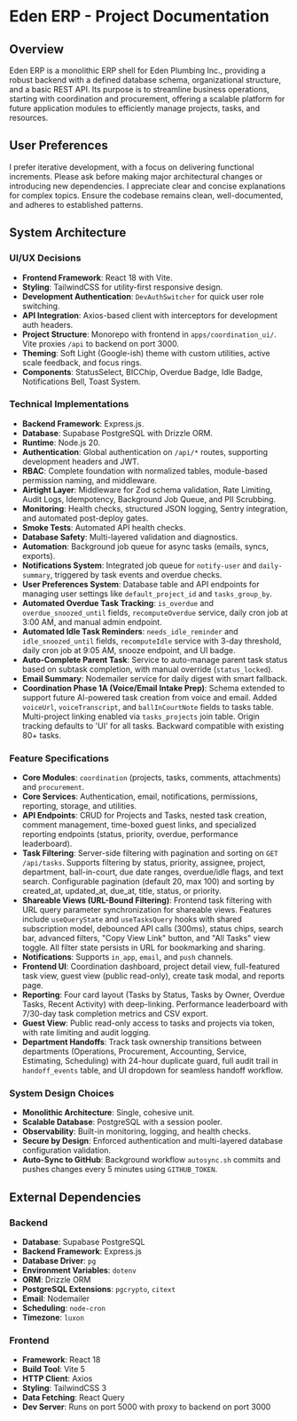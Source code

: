 # Eden ERP - Project Documentation

## Overview
Eden ERP is a monolithic ERP shell for Eden Plumbing Inc., providing a robust backend with a defined database schema, organizational structure, and a basic REST API. Its purpose is to streamline business operations, starting with coordination and procurement, offering a scalable platform for future application modules to efficiently manage projects, tasks, and resources.

## User Preferences
I prefer iterative development, with a focus on delivering functional increments. Please ask before making major architectural changes or introducing new dependencies. I appreciate clear and concise explanations for complex topics. Ensure the codebase remains clean, well-documented, and adheres to established patterns.

## System Architecture

### UI/UX Decisions
- **Frontend Framework**: React 18 with Vite.
- **Styling**: TailwindCSS for utility-first responsive design.
- **Development Authentication**: `DevAuthSwitcher` for quick user role switching.
- **API Integration**: Axios-based client with interceptors for development auth headers.
- **Project Structure**: Monorepo with frontend in `apps/coordination_ui/`. Vite proxies `/api` to backend on port 3000.
- **Theming**: Soft Light (Google-ish) theme with custom utilities, active scale feedback, and focus rings.
- **Components**: StatusSelect, BICChip, Overdue Badge, Idle Badge, Notifications Bell, Toast System.

### Technical Implementations
- **Backend Framework**: Express.js.
- **Database**: Supabase PostgreSQL with Drizzle ORM.
- **Runtime**: Node.js 20.
- **Authentication**: Global authentication on `/api/*` routes, supporting development headers and JWT.
- **RBAC**: Complete foundation with normalized tables, module-based permission naming, and middleware.
- **Airtight Layer**: Middleware for Zod schema validation, Rate Limiting, Audit Logs, Idempotency, Background Job Queue, and PII Scrubbing.
- **Monitoring**: Health checks, structured JSON logging, Sentry integration, and automated post-deploy gates.
- **Smoke Tests**: Automated API health checks.
- **Database Safety**: Multi-layered validation and diagnostics.
- **Automation**: Background job queue for async tasks (emails, syncs, exports).
- **Notifications System**: Integrated job queue for `notify-user` and `daily-summary`, triggered by task events and overdue checks.
- **User Preferences System**: Database table and API endpoints for managing user settings like `default_project_id` and `tasks_group_by`.
- **Automated Overdue Task Tracking**: `is_overdue` and `overdue_snoozed_until` fields, `recomputeOverdue` service, daily cron job at 3:00 AM, and manual admin endpoint.
- **Automated Idle Task Reminders**: `needs_idle_reminder` and `idle_snoozed_until` fields, `recomputeIdle` service with 3-day threshold, daily cron job at 9:05 AM, snooze endpoint, and UI badge.
- **Auto-Complete Parent Task**: Service to auto-manage parent task status based on subtask completion, with manual override (`status_locked`).
- **Email Summary**: Nodemailer service for daily digest with smart fallback.
- **Coordination Phase 1A (Voice/Email Intake Prep)**: Schema extended to support future AI-powered task creation from voice and email. Added `voiceUrl`, `voiceTranscript`, and `ballInCourtNote` fields to tasks table. Multi-project linking enabled via `tasks_projects` join table. Origin tracking defaults to 'UI' for all tasks. Backward compatible with existing 80+ tasks.

### Feature Specifications
- **Core Modules**: `coordination` (projects, tasks, comments, attachments) and `procurement`.
- **Core Services**: Authentication, email, notifications, permissions, reporting, storage, and utilities.
- **API Endpoints**: CRUD for Projects and Tasks, nested task creation, comment management, time-boxed guest links, and specialized reporting endpoints (status, priority, overdue, performance leaderboard).
- **Task Filtering**: Server-side filtering with pagination and sorting on `GET /api/tasks`. Supports filtering by status, priority, assignee, project, department, ball-in-court, due date ranges, overdue/idle flags, and text search. Configurable pagination (default 20, max 100) and sorting by created_at, updated_at, due_at, title, status, or priority.
- **Shareable Views (URL-Bound Filtering)**: Frontend task filtering with URL query parameter synchronization for shareable views. Features include `useQueryState` and `useTasksQuery` hooks with shared subscription model, debounced API calls (300ms), status chips, search bar, advanced filters, "Copy View Link" button, and "All Tasks" view toggle. All filter state persists in URL for bookmarking and sharing.
- **Notifications**: Supports `in_app`, `email`, and `push` channels.
- **Frontend UI**: Coordination dashboard, project detail view, full-featured task view, guest view (public read-only), create task modal, and reports page.
- **Reporting**: Four card layout (Tasks by Status, Tasks by Owner, Overdue Tasks, Recent Activity) with deep-linking. Performance leaderboard with 7/30-day task completion metrics and CSV export.
- **Guest View**: Public read-only access to tasks and projects via token, with rate limiting and audit logging.
- **Department Handoffs**: Track task ownership transitions between departments (Operations, Procurement, Accounting, Service, Estimating, Scheduling) with 24-hour duplicate guard, full audit trail in `handoff_events` table, and UI dropdown for seamless handoff workflow.

### System Design Choices
- **Monolithic Architecture**: Single, cohesive unit.
- **Scalable Database**: PostgreSQL with a session pooler.
- **Observability**: Built-in monitoring, logging, and health checks.
- **Secure by Design**: Enforced authentication and multi-layered database configuration validation.
- **Auto-Sync to GitHub**: Background workflow `autosync.sh` commits and pushes changes every 5 minutes using `GITHUB_TOKEN`.

## External Dependencies
### Backend
- **Database**: Supabase PostgreSQL
- **Backend Framework**: Express.js
- **Database Driver**: `pg`
- **Environment Variables**: `dotenv`
- **ORM**: Drizzle ORM
- **PostgreSQL Extensions**: `pgcrypto`, `citext`
- **Email**: Nodemailer
- **Scheduling**: `node-cron`
- **Timezone**: `luxon`

### Frontend
- **Framework**: React 18
- **Build Tool**: Vite 5
- **HTTP Client**: Axios
- **Styling**: TailwindCSS 3
- **Data Fetching**: React Query
- **Dev Server**: Runs on port 5000 with proxy to backend on port 3000